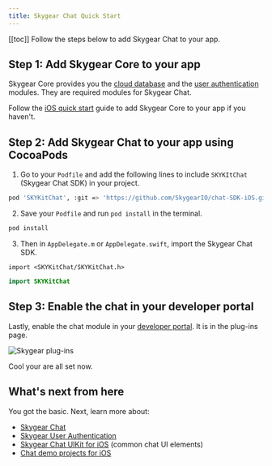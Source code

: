 ```yaml
---
title: Skygear Chat Quick Start
---
```


[[toc]]
Follow the steps below to add Skygear Chat to your app.

## Step 1: Add Skygear Core to your app

Skygear Core provides you the [cloud database](https://docs.skygear.io/guides/cloud-db/basics/js/) and the [user authentication](https://docs.skygear.io/guides/auth/basics/js/) modules. They are required modules for Skygear Chat.

Follow the [iOS quick start](https://docs.skygear.io/guides/quickstart/iOS/) guide to add Skygear Core to your app if you haven't.

## Step 2: Add Skygear Chat to your app using CocoaPods

1. Go to your `Podfile` and add the following lines to include `SKYKItChat` (Skygear Chat SDK) in your project.

```bash
pod 'SKYKitChat', :git => 'https://github.com/SkygearIO/chat-SDK-iOS.git'
```
2. Save your `Podfile` and run `pod install` in the terminal.

```bash
pod install
```
3. Then in `AppDelegate.m` or `AppDelegate.swift`, import the Skygear Chat SDK.

```obj-c
import <SKYKitChat/SKYKitChat.h>
```
```swift
import SKYKitChat
```

## Step 3: Enable the chat in your developer portal

Lastly, enable the chat module in your [developer portal](https://portal.skygear.io/apps). It is in the plug-ins page.

![Skygear plug-ins](/assets/common/enable-chat-plugin-on-portal.png)

Cool your are all set now.

## What's next from here

You got the basic. Next, learn more about:
* [Skygear Chat](https://docs.skygear.io/guides/chat/basics/ios/)
* [Skygear User Authentication](https://docs.skygear.io/guides/auth/basics/ios/)
* [Skygear Chat UIKit for iOS](https://github.com/SkygearIO/chat-SDK-iOS/blob/master/docs/UIKit/index.md) (common chat UI elements)
* [Chat demo projects for iOS](https://github.com/search?q=topic%3Askygear-chat+topic%3Askygear-ios+org%3Askygear-demo&type=Repositories)
